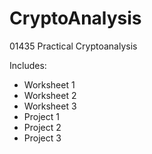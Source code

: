 CryptoAnalysis
==============

01435 Practical Cryptoanalysis

Includes:
* Worksheet 1
* Worksheet 2
* Worksheet 3
* Project 1
* Project 2
* Project 3